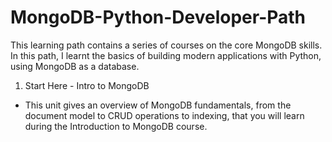 # MongoDB-Python-Developer-Path

This learning path contains a series of courses on the core MongoDB skills. In this path, I learnt the basics of building modern applications with Python, using MongoDB as a database.

1. Start Here - Intro to MongoDB
  - This unit gives an overview of MongoDB fundamentals, from the document model to CRUD operations to indexing, that you will learn during the Introduction to MongoDB course.
